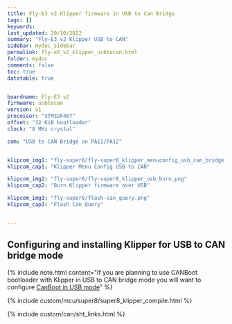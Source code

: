 ```yaml
---
title: Fly-E3 v2 Klipper firmware in USB to Can Bridge
tags: []
keywords: 
last_updated: 20/10/2022
summary: "Fly-E3 v2 Klipper USB to CAN"
sidebar: mydoc_sidebar
permalink: fly-e3_v2_klipper_usbtocan.html
folder: mydoc
comments: false
toc: true
datatable: true


boardname: Fly-E3 v2
firmware: usbtocan
version: v1
processor: "STM32F407"
offset: "32 KiB bootloader"
clock: "8 MHz crystal"

com: "USB to CAN Bridge on PA11/PA12"


klipcom_img1: "fly-super8/fly-super8_klipper_menuconfig_usb_can_bridge.png"
klipcom_cap1: "Klipper Menu Config USB to CAN"

klipcom_img2: "fly-super8/fly-super8_klipper_usb_burn.png"
klipcom_cap2: "Burn Klipper firmware over USB"

klipcom_img3: "fly-super8/flash-can_query.png"
klipcom_cap3: "Flash Can Query"


---
```


## Configuring and installing Klipper for USB to CAN bridge mode


{% include note.html content="If you are planning to use CANBoot bootloader with Klipper in USB to CAN bridge mode you will want to configure [CanBoot in USB mode](./fly-super8_canboot_usb.html)" %}

{% include custom/mcu/super8/super8_klipper_compile.html %}

{% include custom/can/sht_links.html %}